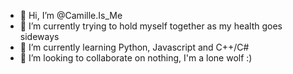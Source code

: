 - 👋 Hi, I’m @Camille.Is_Me
- 👀 I’m currently trying to hold myself together as my health goes sideways
- 🌱 I’m currently learning Python, Javascript and C++/C#
- 💞️ I’m looking to collaborate on nothing, I'm a lone wolf :)

<!---
TheDarkWolfer/TheDarkWolfer is a ✨ special ✨ repository because its `README.md` (this file) appears on your GitHub profile.
You can click the Preview link to take a look at your changes.
--->
